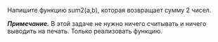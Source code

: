 Напишите функцию sum2(a,b), которая возвращает сумму 2 чисел.

***Примечание.*** В этой задаче не нужно ничего считывать и ничего выводить на печать. Только реализовать функцию.
